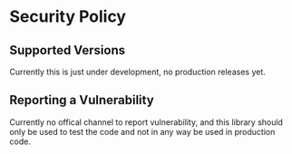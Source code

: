 # Security Policy

## Supported Versions

Currently this is just under development, no production releases yet.

## Reporting a Vulnerability

Currently no offical channel to report vulnerability, and this library should only be used to test the code and not in any way be used in production code.
